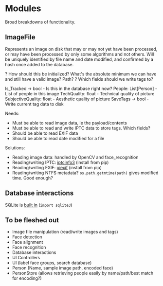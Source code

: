 # Modules
Broad breakdowns of functionality.

## ImageFile
Represents an image on disk that may or may not yet have been processed, or may have been processed by only some algorithms and not others. Will be uniquely identified by file name and date modified, and confirmed by a hash once added to the database.

? How should this be initialized? What's the absolute minimum we can have and still have a valid image? Path?
? Which fields should we write tags to? 

Is_Tracked -> bool - Is this in the database right now?
People: List[Person] - List of people in this image
TechQuality: float - Technical quality of picture
SubjectiveQuality: float - Aesthetic quality of picture
SaveTags -> bool - Write current tag data to disk

Needs:
* Must be able to read image data, ie the payload/contents
* Must be able to read and write IPTC data to store tags. Which fields?
* Should be able to read EXIF data
* Should be able to read date modified for a file

Solutions:
* Reading image data: handled by OpenCV and face_recognition
* Reading/writing IPTC: [iptcinfo3](https://github.com/jamesacampbell/iptcinfo3) (install from pip)
* Reading/writing EXIF: [piexif](https://pypi.org/project/piexif/) (install from pip)
* Reading/writing NTFS metadata? `os.path.getmtime(path)` gives modified time. Good enough?

## Database interactions
SQLite is [built in](https://docs.python.org/3/library/sqlite3.html) (`import sqlite3`)

## To be fleshed out
* Image file manipulation (read/write images and tags)
* Face detection
* Face alignment
* Face recognition
* Database interactions
* UI Controllers
* UI (label face groups, search database)
* Person (Name, sample image path, encoded face)
* PersonStore (allows retrieving people easily by name/path/best match for encoding?)